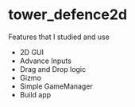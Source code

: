 # tower_defence2d

Features that I studied and use
* 2D GUI
* Advance Inputs
* Drag and Drop logic
* Gizmo
* Simple GameManager
* Build app
